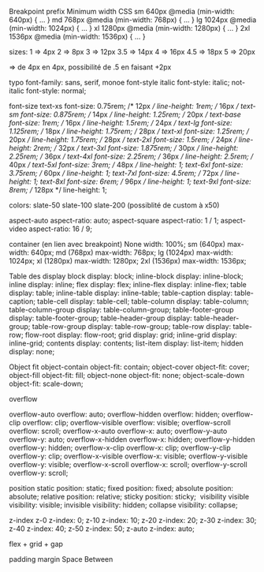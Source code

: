 
Breakpoint prefix	Minimum width	CSS
sm	640px	@media (min-width: 640px) { ... }
md	768px	@media (min-width: 768px) { ... }
lg	1024px	@media (min-width: 1024px) { ... }
xl	1280px	@media (min-width: 1280px) { ... }
2xl	1536px	@media (min-width: 1536px) { ... }



sizes:
1 => 4px
2 => 8px
3 => 12px
3.5 => 14px
4 => 16px
4.5 => 18px
5 => 20px

=> de 4px en 4px, possibilité de .5 en faisant +2px

typo
font-family: sans, serif, monoe
font-style
italic	font-style: italic;
not-italic	font-style: normal;

font-size
text-xs	font-size: 0.75rem; /* 12px */
line-height: 1rem; /* 16px */
text-sm	font-size: 0.875rem; /* 14px */
line-height: 1.25rem; /* 20px */
text-base	font-size: 1rem; /* 16px */
line-height: 1.5rem; /* 24px */
text-lg	font-size: 1.125rem; /* 18px */
line-height: 1.75rem; /* 28px */
text-xl	font-size: 1.25rem; /* 20px */
line-height: 1.75rem; /* 28px */
text-2xl	font-size: 1.5rem; /* 24px */
line-height: 2rem; /* 32px */
text-3xl	font-size: 1.875rem; /* 30px */
line-height: 2.25rem; /* 36px */
text-4xl	font-size: 2.25rem; /* 36px */
line-height: 2.5rem; /* 40px */
text-5xl	font-size: 3rem; /* 48px */
line-height: 1;
text-6xl	font-size: 3.75rem; /* 60px */
line-height: 1;
text-7xl	font-size: 4.5rem; /* 72px */
line-height: 1;
text-8xl	font-size: 6rem; /* 96px */
line-height: 1;
text-9xl	font-size: 8rem; /* 128px */
line-height: 1;

colors: slate-50 slate-100 slate-200 (possiblité de custom à x50)

aspect-auto	aspect-ratio: auto;
aspect-square	aspect-ratio: 1 / 1;
aspect-video	aspect-ratio: 16 / 9;



container	 (en lien avec breakpoint)
None	width: 100%;
sm (640px)	max-width: 640px;
md (768px)	max-width: 768px;
lg (1024px)	max-width: 1024px;
xl (1280px)	max-width: 1280px;
2xl (1536px)	max-width: 1536px;


Table des display
block	display: block;
inline-block	display: inline-block;
inline	display: inline;
flex	display: flex;
inline-flex	display: inline-flex;
table	display: table;
inline-table	display: inline-table;
table-caption	display: table-caption;
table-cell	display: table-cell;
table-column	display: table-column;
table-column-group	display: table-column-group;
table-footer-group	display: table-footer-group;
table-header-group	display: table-header-group;
table-row-group	display: table-row-group;
table-row	display: table-row;
flow-root	display: flow-root;
grid	display: grid;
inline-grid	display: inline-grid;
contents	display: contents;
list-item	display: list-item;
hidden	display: none;


Object fit
object-contain	object-fit: contain;
object-cover	object-fit: cover;
object-fill	object-fit: fill;
object-none	object-fit: none;
object-scale-down	object-fit: scale-down;

overflow

overflow-auto	overflow: auto;
overflow-hidden	overflow: hidden;
overflow-clip	overflow: clip;
overflow-visible	overflow: visible;
overflow-scroll	overflow: scroll;
overflow-x-auto	overflow-x: auto;
overflow-y-auto	overflow-y: auto;
overflow-x-hidden	overflow-x: hidden;
overflow-y-hidden	overflow-y: hidden;
overflow-x-clip	overflow-x: clip;
overflow-y-clip	overflow-y: clip;
overflow-x-visible	overflow-x: visible;
overflow-y-visible	overflow-y: visible;
overflow-x-scroll	overflow-x: scroll;
overflow-y-scroll	overflow-y: scroll;


position
static	position: static;
fixed	position: fixed;
absolute	position: absolute;
relative	position: relative;
sticky	position: sticky;
​
visibility
visible	visibility: visible;
invisible	visibility: hidden;
collapse	visibility: collapse;

z-index
z-0	z-index: 0;
z-10	z-index: 10;
z-20	z-index: 20;
z-30	z-index: 30;
z-40	z-index: 40;
z-50	z-index: 50;
z-auto	z-index: auto;

flex + grid + gap

padding
margin
Space Between
